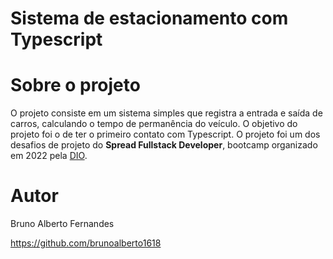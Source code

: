 # Sistema de estacionamento com Typescript

# Sobre o projeto

O projeto consiste em um sistema simples que registra a entrada e saída de carros, calculando o tempo de permanência do veículo. O objetivo do projeto foi o de ter o primeiro contato com Typescript. O projeto foi um dos desafios de projeto do **Spread Fullstack Developer**, bootcamp organizado em 2022 pela [DIO](https://www.dio.me/).

# Autor

Bruno Alberto Fernandes

https://github.com/brunoalberto1618
